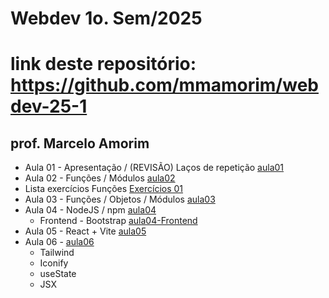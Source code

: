 # Webdev 1o. Sem/2025
# link deste repositório: https://github.com/mmamorim/webdev-25-1
## prof. Marcelo Amorim

* Aula 01 - Apresentação / (REVISÃO) Laços de repetição [aula01](./Aula01-10-Fev/)
* Aula 02 - Funções / Módulos [aula02](./Aula02-17-Fev/)
* Lista exercícios Funções [Exercícios 01](./ListaExercicios01.md)
* Aula 03 - Funções / Objetos / Módulos [aula03](./Aula03-24-Fev/)
* Aula 04 - NodeJS / npm [aula04](./Aula04_07Mar/)
  * Frontend - Bootstrap [aula04-Frontend](./Aula04_07MarFront/)
* Aula 05 - React + Vite [aula05](./Aula05_14Mar/)
* Aula 06 - [aula06](./Aula06_21Mar/)
  - Tailwind
  - Iconify
  - useState
  - JSX  